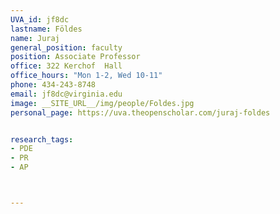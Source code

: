 ```yaml
---
UVA_id: jf8dc
lastname: Földes
name: Juraj
general_position: faculty
position: Associate Professor
office: 322 Kerchof  Hall
office_hours: "Mon 1-2, Wed 10-11"
phone: 434-243-8748
email: jf8dc@virginia.edu
image: __SITE_URL__/img/people/Foldes.jpg
personal_page: https://uva.theopenscholar.com/juraj-foldes


research_tags:
- PDE
- PR
- AP



---
```

